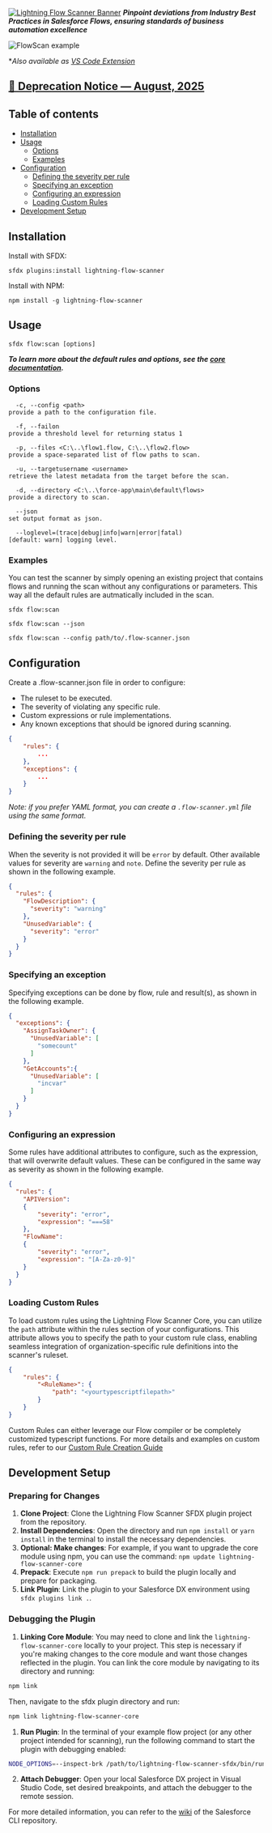 [![Lightning Flow Scanner Banner](docs/images/banner.png)](https://github.com/Lightning-Flow-Scanner)
__*Pinpoint deviations from Industry Best Practices in Salesforce Flows, ensuring standards of business automation excellence*__

![FlowScan example](docs/images/sfdxgif.gif)

**Also available as [VS Code Extension](https://github.com/Lightning-Flow-Scanner/lightning-flow-scanner-vsce)*

## [🚨 Deprecation Notice — August, 2025](https://github.com/Lightning-Flow-Scanner)

## Table of contents

- [Installation](#installation)
- [Usage](#usage)
  - [Options](#options)
  - [Examples](#examples)
- [Configuration](#configuration)
  - [Defining the severity per rule](#defining-the-severity-per-rule)
  - [Specifying an exception](#specifying-an-exception)
  - [Configuring an expression](#configuring-an-expression)
  - [Loading Custom Rules](#loading-custom-rules)
- [Development Setup](#development-setup)

## Installation

Install with SFDX:

```sh-session
sfdx plugins:install lightning-flow-scanner
```

Install with NPM:

```sh-session
npm install -g lightning-flow-scanner
```

## Usage

```sh-session
sfdx flow:scan [options]
```

***To learn more about the default rules and options, see the [core documentation](https://lightning-flow-scanner.github.io/lightning-flow-scanner-core/).***

### Options

```sh-session
  -c, --config <path>                                               provide a path to the configuration file.

  -f, --failon                                                      provide a threshold level for returning status 1

  -p, --files <C:\..\flow1.flow, C:\..\flow2.flow>                  provide a space-separated list of flow paths to scan.

  -u, --targetusername <username>                                   retrieve the latest metadata from the target before the scan.

  -d, --directory <C:\..\force-app\main\default\flows>              provide a directory to scan.

  --json                                                            set output format as json.

  --loglevel=(trace|debug|info|warn|error|fatal)                    [default: warn] logging level.
```

### Examples

You can test the scanner by simply opening an existing project that contains flows and running the scan without any configurations or parameters. This way all the default rules are autmatically included in the scan.

```sh-sessions
sfdx flow:scan
```

```sh-sessions
sfdx flow:scan --json
```

```sh-sessions
sfdx flow:scan --config path/to/.flow-scanner.json
```

## Configuration

Create a .flow-scanner.json file in order to configure:

- The ruleset to be executed.
- The severity of violating any specific rule.
- Custom expressions or rule implementations.
- Any known exceptions that should be ignored during scanning.

```json
{
    "rules": {
        ...
    },
    "exceptions": {
        ...
    }
}
```

_Note: if you prefer YAML format, you can create a `.flow-scanner.yml` file using the same format._

### Defining the severity per rule

When the severity is not provided it will be `error` by default. Other available values for severity are `warning` and `note`. Define the severity per rule as shown in the following example.

```json
{
  "rules": {
    "FlowDescription": {
      "severity": "warning"
    },
    "UnusedVariable": {
      "severity": "error"
    }
  }
}
```

### Specifying an exception

Specifying exceptions can be done by flow, rule and result(s), as shown in the following example.

```json
{
  "exceptions": {
    "AssignTaskOwner": {
      "UnusedVariable": [
        "somecount"
      ]
    },
    "GetAccounts":{
      "UnusedVariable": [
        "incvar"
      ]
    }
  }
}
```

### Configuring an expression

Some rules have additional attributes to configure, such as the expression, that will overwrite default values. These can be configured in the same way as severity as shown in the following example.

```json
{
  "rules": {
    "APIVersion":
    {
        "severity": "error",
        "expression": "===58"
    },
    "FlowName":
    {
        "severity": "error",
        "expression": "[A-Za-z0-9]"
    }
  }
}
```

### Loading Custom Rules

To load custom rules using the Lightning Flow Scanner Core, you can utilize the `path` attribute within the rules section of your configurations. This attribute allows you to specify the path to your custom rule class, enabling seamless integration of organization-specific rule definitions into the scanner's ruleset.

```json
{
    "rules": {
        "<RuleName>": {
            "path": "<yourtypescriptfilepath>"
        }
    }
}
```

Custom Rules can either leverage our Flow compiler or be completely customized typescript functions.
For more details and examples on custom rules, refer to our [Custom Rule Creation Guide](https://github.com/Lightning-Flow-Scanner/lightning-flow-scanner-core/tree/master/docs/customruleguide.md)

## Development Setup

### Preparing for Changes

1. **Clone Project**: Clone the Lightning Flow Scanner SFDX plugin project from the repository.
2. **Install Dependencies**: Open the directory and run `npm install` or `yarn install` in the terminal to install the necessary dependencies.
3. **Optional: Make changes**: For example, if you want to upgrade the core module using npm, you can use the  command: `npm update lightning-flow-scanner-core`
4. **Prepack**: Execute `npm run prepack` to build the plugin locally and prepare for packaging.
5. **Link Plugin**: Link the plugin to your Salesforce DX environment using `sfdx plugins link .`.

### Debugging the Plugin

1. **Linking Core Module**: You may need to clone and link the `lightning-flow-scanner-core` locally to your project. This step is necessary if you're making changes to the core module and want those changes reflected in the plugin. You can link the core module by navigating to its directory and running:

```bash
npm link
```

Then, navigate to the sfdx plugin directory and run:

```bash
npm link lightning-flow-scanner-core
```

1. **Run Plugin**: In the terminal of your example flow project (or any other project intended for scanning), run the following command to start the plugin with debugging enabled:

```bash
NODE_OPTIONS=--inspect-brk /path/to/lightning-flow-scanner-sfdx/bin/run flow:scan
```

2. **Attach Debugger**: Open your local Salesforce DX project in Visual Studio Code, set desired breakpoints, and attach the debugger to the remote session.

For more detailed information, you can refer to the [wiki](https://github.com/salesforcecli/cli/wiki) of the Salesforce CLI repository.
